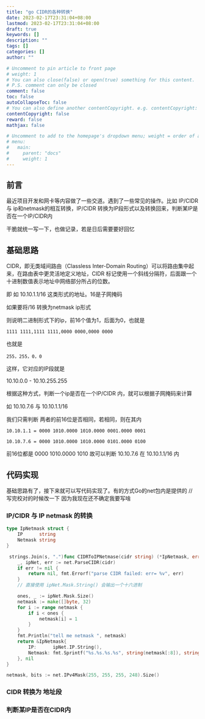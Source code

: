 ```yaml
---
title: "go CIDR的各种转换"
date: 2023-02-17T23:31:04+08:00
lastmod: 2023-02-17T23:31:04+08:00
draft: true
keywords: []
description: ""
tags: []
categories: []
author: ""

# Uncomment to pin article to front page
# weight: 1
# You can also close(false) or open(true) something for this content.
# P.S. comment can only be closed
comment: false
toc: false
autoCollapseToc: false
# You can also define another contentCopyright. e.g. contentCopyright: "This is another copyright."
contentCopyright: false
reward: false
mathjax: false

# Uncomment to add to the homepage's dropdown menu; weight = order of article
# menu:
#   main:
#     parent: "docs"
#     weight: 1
---
```


<!--more-->

## 前言

最近项目开发和网卡等内容做了一些交道。遇到了一些常见的操作。比如 IP/CIDR 与 ip和netmask的相互转换，IP/CIDR 转换为IP段形式以及转换回来，判断某IP是否在一个IP/CIDR内

干脆就统一写一下，也做记录，若是日后需要要好回忆

##  基础思路

CIDR，即无类域间路由（Classless Inter-Domain Routing）可以将路由集中起来，在路由表中更灵活地定义地址，CIDR 标记使用一个斜线分隔符，后面跟一个十进制数值表示地址中网络部分所占的位数。

即 如 10.10.1.1/16 这类形式的地址。16是子网掩码

如果要将/16 转换为netmask ip形式

则说明二进制形式下的ip，前16个值为1，后面为0，也就是

`1111 1111,1111 1111,0000 0000,0000 0000`

也就是 

`255，255，0，0`

这样，它对应的IP段就是

10.10.0.0 - 10.10.255.255

根据这种方式，判断一个ip是否在一个IP/CIDR 内，就可以根据子网掩码来计算

如 10.10.7.6 与 10.10.1.1/16

我们只需判断 两者的前16位是否相同，若相同，则在其内
 
`10.10.1.1 = 0000 1010.0000 1010.0000 0001.0000 0001`

`10.10.7.6 = 0000 1010.0000 1010.0000 0101.0000 0100`

前16位都是 0000 1010.0000 1010 故可以判断 10.10.7.6 在 10.10.1.1/16 内

## 代码实现

基础思路有了，接下来就可以写代码实现了。有的方式Go的net包内是提供的 // 写完校对的时候改一下 因为我现在还不确定我要写啥

###  IP/CIDR 与 IP netmask 的转换


``` GO
type IpNetmask struct {
	IP      string
	Netmask string
}

 strings.Join(s, ".")func CIDRToIPNetmase(cidr string) (*IpNetmask, error) {
	_, ipNet, err := net.ParseCIDR(cidr)
	if err != nil {
		return nil, fmt.Errorf("parse CIDR failed: err= %v", err)
	}
	// 直接使用 ipNet.Mask.String() 会输出一个十六进制

	ones, _ := ipNet.Mask.Size()
	netmask := make([]byte, 32)
	for i := range netmask {
		if i < ones {
			netmask[i] = 1
		}
	}
	fmt.Println("tell me netmask ", netmask)
	return &IpNetmask{
		IP:      ipNet.IP.String(),
		Netmask: fmt.Sprintf("%s.%s.%s.%s", string(netmask[:8]), string(netmask[8:16]), string(netmask[16:32]), string(netmask[24:32])),
	}, nil
}
```

```go
netmask, bits := net.IPv4Mask(255, 255, 255, 248).Size()
```

### CIDR 转换为 地址段


### 判断某IP是否在CIDR内